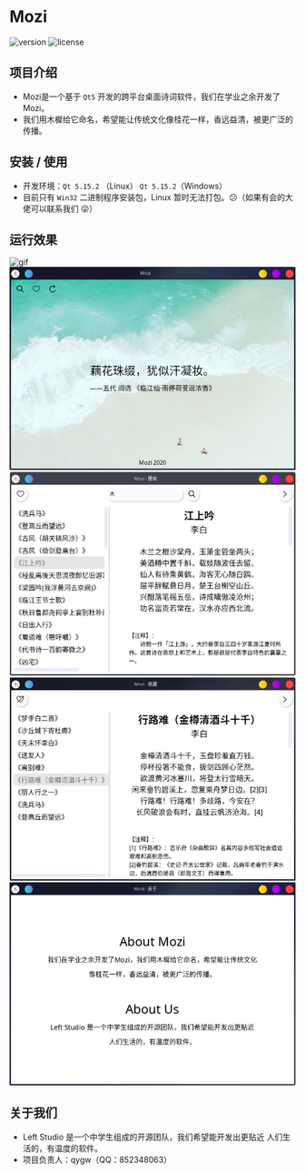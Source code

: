 ﻿# Mozi
![version](https://img.shields.io/badge/version-1.0.1.0-brightgreen.svg?style=flat-square)
![license](https://img.shields.io/badge/license-GPL--3.0-red.svg?style=flat-square)
## 项目介绍
* Mozi是一个基于 `Qt5` 开发的跨平台桌面诗词软件，我们在学业之余开发了Mozi。
* 我们用木樨给它命名，希望能让传统文化像桂花一样，香远益清，被更广泛的传播。
## 安装 / 使用
* 开发环境：`Qt 5.15.2` （Linux） `Qt 5.15.2`（Windows）
* 目前只有 `Win32` 二进制程序安装包，Linux 暂时无法打包。:confused:（如果有会的大佬可以联系我们 :stuck_out_tongue_winking_eye:）
## 运行效果
![gif](run.gif)
![image](./image/1.png)
![image](./image/2.png)
![image](./image/3.png)
![image](./image/4.png)
## 关于我们
* Left Studio 是一个中学生组成的开源团队，我们希望能开发出更贴近
人们生活的，有温度的软件。
* 项目负责人：qygw（QQ：852348063）